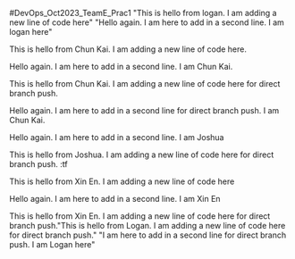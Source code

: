 #DevOps_Oct2023_TeamE_Prac1 
"This is hello from logan. I am adding a new line of code here" 
"Hello again. I am here to add in a second line. I am logan here" 

This is hello from Chun Kai. I am adding a new line of code here.

Hello again. I am here to add in a second line. I am Chun Kai.

This is hello from Chun Kai. I am adding a new line of code here for direct branch push.

Hello again. I am here to add in a second line for direct branch push. I am Chun Kai.

Hello again. I am here to add in a second line. I am Joshua

This is hello from Joshua. I am adding a new line of
code here for direct branch push. :tf

This is hello from Xin En. I am adding a new line of code here

Hello again. I am here to add in a second line. I am Xin En

This is hello from Xin En. I am adding a new line of code here for direct branch push."This is hello from Logan. I am adding a new line of code here for direct branch push." 
"I am here to add in a second line for direct branch push. I am Logan here" 
